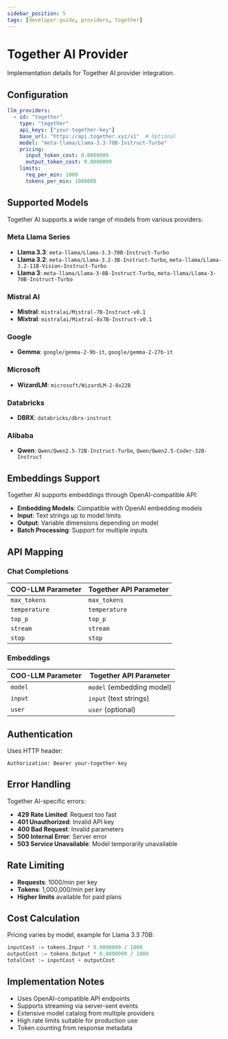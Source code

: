 ```yaml
---
sidebar_position: 5
tags: [developer-guide, providers, together]
---
```


# Together AI Provider

Implementation details for Together AI provider integration.

## Configuration

```yaml
llm_providers:
  - id: "together"
    type: "together"
    api_keys: ["your-together-key"]
    base_url: "https://api.together.xyz/v1"  # Optional
    model: "meta-llama/Llama-3.3-70B-Instruct-Turbo"
    pricing:
      input_token_cost: 0.0000009
      output_token_cost: 0.0000009
    limits:
      req_per_min: 1000
      tokens_per_min: 1000000
```

## Supported Models

Together AI supports a wide range of models from various providers:

### Meta Llama Series
- **Llama 3.3**: `meta-llama/Llama-3.3-70B-Instruct-Turbo`
- **Llama 3.2**: `meta-llama/Llama-3.2-3B-Instruct-Turbo`, `meta-llama/Llama-3.2-11B-Vision-Instruct-Turbo`
- **Llama 3**: `meta-llama/Llama-3-8B-Instruct-Turbo`, `meta-llama/Llama-3-70B-Instruct-Turbo`

### Mistral AI
- **Mistral**: `mistralai/Mistral-7B-Instruct-v0.1`
- **Mixtral**: `mistralai/Mixtral-8x7B-Instruct-v0.1`

### Google
- **Gemma**: `google/gemma-2-9b-it`, `google/gemma-2-27b-it`

### Microsoft
- **WizardLM**: `microsoft/WizardLM-2-8x22B`

### Databricks
- **DBRX**: `databricks/dbrx-instruct`

### Alibaba
- **Qwen**: `Qwen/Qwen2.5-72B-Instruct-Turbo`, `Qwen/Qwen2.5-Coder-32B-Instruct`

## Embeddings Support

Together AI supports embeddings through OpenAI-compatible API:

- **Embedding Models**: Compatible with OpenAI embedding models
- **Input**: Text strings up to model limits
- **Output**: Variable dimensions depending on model
- **Batch Processing**: Support for multiple inputs

## API Mapping

### Chat Completions

| COO-LLM Parameter | Together API Parameter |
|-------------------|------------------------|
| `max_tokens` | `max_tokens` |
| `temperature` | `temperature` |
| `top_p` | `top_p` |
| `stream` | `stream` |
| `stop` | `stop` |

### Embeddings

| COO-LLM Parameter | Together API Parameter |
|-------------------|-------------------------|
| `model` | `model` (embedding model) |
| `input` | `input` (text strings) |
| `user` | `user` (optional) |

## Authentication

Uses HTTP header:
```
Authorization: Bearer your-together-key
```

## Error Handling

Together AI-specific errors:

- **429 Rate Limited**: Request too fast
- **401 Unauthorized**: Invalid API key
- **400 Bad Request**: Invalid parameters
- **500 Internal Error**: Server error
- **503 Service Unavailable**: Model temporarily unavailable

## Rate Limiting

- **Requests**: 1000/min per key
- **Tokens**: 1,000,000/min per key
- **Higher limits** available for paid plans

## Cost Calculation

Pricing varies by model, example for Llama 3.3 70B:

```go
inputCost := tokens.Input * 0.0000009 / 1000
outputCost := tokens.Output * 0.0000009 / 1000
totalCost := inputCost + outputCost
```

## Implementation Notes

- Uses OpenAI-compatible API endpoints
- Supports streaming via server-sent events
- Extensive model catalog from multiple providers
- High rate limits suitable for production use
- Token counting from response metadata